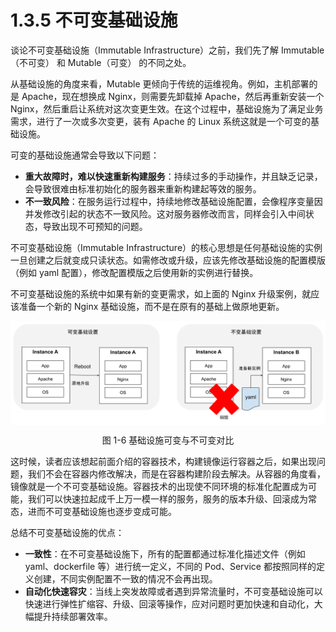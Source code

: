 # 1.3.5 不可变基础设施

谈论不可变基础设施（Immutable Infrastructure）之前，我们先了解 Immutable（不可变） 和 Mutable（可变） 的不同之处。

从基础设施的角度来看，Mutable 更倾向于传统的运维视角。例如，主机部署的是 Apache，现在想换成 Nginx，则需要先卸载掉 Apache，然后再重新安装一个 Nginx，然后重启让系统对这次变更生效。在这个过程中，基础设施为了满足业务需求，进行了一次或多次变更，装有 Apache 的 Linux 系统这就是一个可变的基础设施。

可变的基础设施通常会导致以下问题：

- **重大故障时，难以快速重新构建服务**：持续过多的手动操作，并且缺乏记录，会导致很难由标准初始化的服务器来重新构建起等效的服务。
- **不一致风险**：在服务运行过程中，持续地修改基础设施配置，会像程序变量因并发修改引起的状态不一致风险。这对服务器修改而言，同样会引入中间状态，导致出现不可预知的问题。

不可变基础设施（Immutable Infrastructure）的核心思想是任何基础设施的实例一旦创建之后就变成只读状态。如需修改或升级，应该先修改基础设施的配置模版（例如 yaml 配置），修改配置模版之后使用新的实例进行替换。

不可变基础设施的系统中如果有新的变更需求，如上面的 Nginx 升级案例，就应该准备一个新的 Nginx 基础设施，而不是在原有的基础上做原地更新。

<div  align="center">
	<img src="../assets/Immutable.png" width = "580"  align=center />
	<p>图 1-6 基础设施可变与不可变对比</p>
</div>

这时候，读者应该想起前面介绍的容器技术，构建镜像运行容器之后，如果出现问题，我们不会在容器内修改解决，而是在容器构建阶段去解决。从容器的角度看，镜像就是一个不可变基础设施。容器技术的出现使不同环境的标准化配置成为可能，我们可以快速拉起成千上万一模一样的服务，服务的版本升级、回滚成为常态，进而不可变基础设施也逐步变成可能。

总结不可变基础设施的优点：

- **一致性**：在不可变基础设施下，所有的配置都通过标准化描述文件（例如 yaml、dockerfile 等）进行统一定义，不同的 Pod、Service 都按照同样的定义创建，不同实例配置不一致的情况不会再出现。
- **自动化快速容灾**：当线上突发故障或者遇到异常流量时，不可变基础设施可以快速进行弹性扩缩容、升级、回滚等操作，应对问题时更加快速和自动化，大幅提升持续部署效率。
